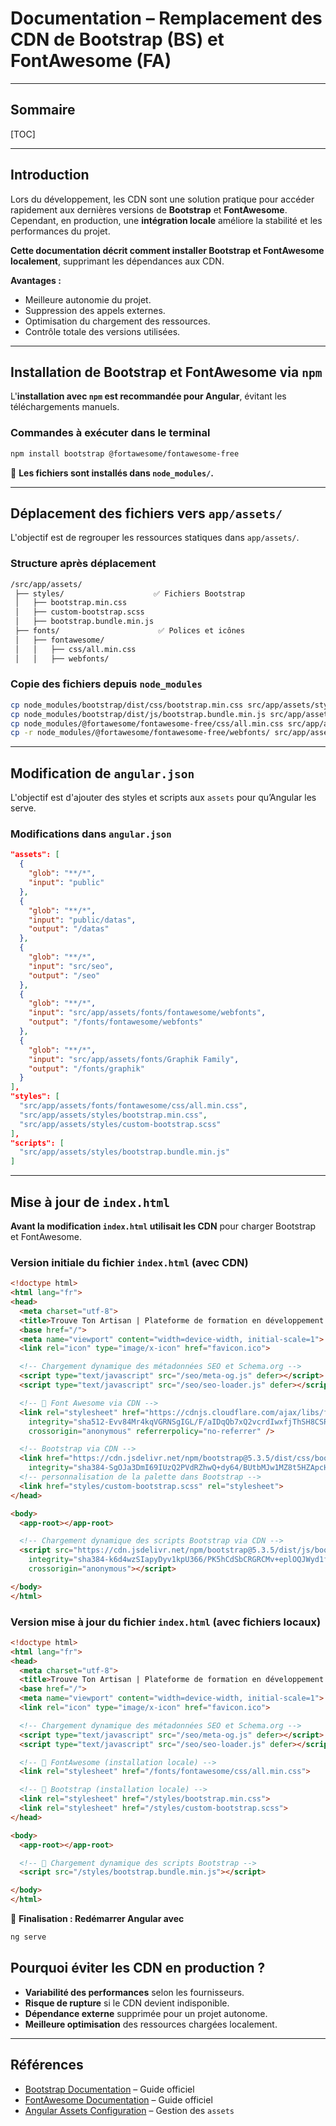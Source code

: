 # **Documentation – Remplacement des CDN de Bootstrap (BS) et FontAwesome (FA)**

---

## Sommaire

[TOC]

---

## Introduction

Lors du développement, les CDN sont une solution pratique pour accéder rapidement aux dernières versions de **Bootstrap** et **FontAwesome**. Cependant, en production, une **intégration locale** améliore la stabilité et les performances du projet.

**Cette documentation décrit comment installer Bootstrap et FontAwesome localement**, supprimant les dépendances aux CDN.

**Avantages :**

- Meilleure autonomie du projet.  
- Suppression des appels externes.  
- Optimisation du chargement des ressources.
- Contrôle totale des versions utilisées.

---

## Installation de Bootstrap et FontAwesome via `npm`

L'**installation avec `npm` est recommandée pour Angular**, évitant les téléchargements manuels.

### Commandes à exécuter dans le terminal

```sh
npm install bootstrap @fortawesome/fontawesome-free
```

🚀 **Les fichiers sont installés dans `node_modules/`.**

---

## Déplacement des fichiers vers `app/assets/`

L'objectif est de regrouper les ressources statiques dans `app/assets/`.

### Structure après déplacement

``` txt
/src/app/assets/
 ├── styles/                    ✅ Fichiers Bootstrap
 │   ├── bootstrap.min.css      
 │   ├── custom-bootstrap.scss  
 │   ├── bootstrap.bundle.min.js 
 ├── fonts/                      ✅ Polices et icônes
 │   ├── fontawesome/
 │   │   ├── css/all.min.css
 │   │   ├── webfonts/
```

### Copie des fichiers depuis `node_modules`

```sh
cp node_modules/bootstrap/dist/css/bootstrap.min.css src/app/assets/styles/
cp node_modules/bootstrap/dist/js/bootstrap.bundle.min.js src/app/assets/styles/
cp node_modules/@fortawesome/fontawesome-free/css/all.min.css src/app/assets/fonts/fontawesome/css/
cp -r node_modules/@fortawesome/fontawesome-free/webfonts/ src/app/assets/fonts/fontawesome/
```

---

## Modification de `angular.json`

L'objectif est d'ajouter des styles et scripts aux `assets` pour qu’Angular les serve.

### Modifications dans `angular.json`

```json
"assets": [
  {
    "glob": "**/*",
    "input": "public"
  },
  {
    "glob": "**/*",
    "input": "public/datas",
    "output": "/datas"
  },
  {
    "glob": "**/*",
    "input": "src/seo",
    "output": "/seo"
  },
  {
    "glob": "**/*",
    "input": "src/app/assets/fonts/fontawesome/webfonts",
    "output": "/fonts/fontawesome/webfonts"
  },
  {
    "glob": "**/*",
    "input": "src/app/assets/fonts/Graphik Family",
    "output": "/fonts/graphik"
  }
],
"styles": [
  "src/app/assets/fonts/fontawesome/css/all.min.css",
  "src/app/assets/styles/bootstrap.min.css",
  "src/app/assets/styles/custom-bootstrap.scss"
],
"scripts": [
  "src/app/assets/styles/bootstrap.bundle.min.js"
]
```

---

## Mise à jour de `index.html`

**Avant la modification `index.html` utilisait les CDN** pour charger Bootstrap et FontAwesome.

### Version initiale du fichier `index.html` (avec CDN)

```html
<!doctype html>
<html lang="fr">
<head>
  <meta charset="utf-8">
  <title>Trouve Ton Artisan | Plateforme de formation en développement web</title>
  <base href="/">
  <meta name="viewport" content="width=device-width, initial-scale=1">
  <link rel="icon" type="image/x-icon" href="favicon.ico">

  <!-- Chargement dynamique des métadonnées SEO et Schema.org -->
  <script type="text/javascript" src="/seo/meta-og.js" defer></script>
  <script type="text/javascript" src="/seo/seo-loader.js" defer></script>

  <!-- 🔹 Font Awesome via CDN -->
  <link rel="stylesheet" href="https://cdnjs.cloudflare.com/ajax/libs/font-awesome/6.7.2/css/all.min.css"
    integrity="sha512-Evv84Mr4kqVGRNSgIGL/F/aIDqQb7xQ2vcrdIwxfjThSH8CSR7PBEakCr51Ck+w+/U6swU2Im1vVX0SVk9ABhg=="
    crossorigin="anonymous" referrerpolicy="no-referrer" />

  <!-- Bootstrap via CDN -->
  <link href="https://cdn.jsdelivr.net/npm/bootstrap@5.3.5/dist/css/bootstrap.min.css" rel="stylesheet"
    integrity="sha384-SgOJa3DmI69IUzQ2PVdRZhwQ+dy64/BUtbMJw1MZ8t5HZApcHrRKUc4W0kG879m7" crossorigin="anonymous">
  <!-- personnalisation de la palette dans Bootstrap -->
  <link href="styles/custom-bootstrap.scss" rel="stylesheet">
</head>

<body>
  <app-root></app-root>

  <!-- Chargement dynamique des scripts Bootstrap via CDN -->
  <script src="https://cdn.jsdelivr.net/npm/bootstrap@5.3.5/dist/js/bootstrap.bundle.min.js"
    integrity="sha384-k6d4wzSIapyDyv1kpU366/PK5hCdSbCRGRCMv+eplOQJWyd1fbcAu9OCUj5zNLiq"
    crossorigin="anonymous"></script>

</body>
</html>
```

### Version mise à jour du fichier `index.html` (avec fichiers locaux)

```html
<!doctype html>
<html lang="fr">
<head>
  <meta charset="utf-8">
  <title>Trouve Ton Artisan | Plateforme de formation en développement web</title>
  <base href="/">
  <meta name="viewport" content="width=device-width, initial-scale=1">
  <link rel="icon" type="image/x-icon" href="favicon.ico">

  <!-- Chargement dynamique des métadonnées SEO et Schema.org -->
  <script type="text/javascript" src="/seo/meta-og.js" defer></script>
  <script type="text/javascript" src="/seo/seo-loader.js" defer></script>

  <!-- 🔹 FontAwesome (installation locale) -->
  <link rel="stylesheet" href="/fonts/fontawesome/css/all.min.css">

  <!-- 🔹 Bootstrap (installation locale) -->
  <link rel="stylesheet" href="/styles/bootstrap.min.css">
  <link rel="stylesheet" href="/styles/custom-bootstrap.scss">
</head>

<body>
  <app-root></app-root>

  <!-- 🔹 Chargement dynamique des scripts Bootstrap -->
  <script src="/styles/bootstrap.bundle.min.js"></script>

</body>
</html>
```

🚀 **Finalisation : Redémarrer Angular avec**

```sh
ng serve
```

## Pourquoi éviter les CDN en production ?

- **Variabilité des performances** selon les fournisseurs.
- **Risque de rupture** si le CDN devient indisponible.
- **Dépendance externe** supprimée pour un projet autonome.
- **Meilleure optimisation** des ressources chargées localement.

---

## Références

- [Bootstrap Documentation](https://getbootstrap.com/) – Guide officiel  
- [FontAwesome Documentation](https://fontawesome.com/) – Guide officiel  
- [Angular Assets Configuration](https://angular.io/guide/workspace-config) – Gestion des `assets`  
